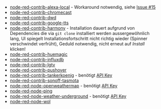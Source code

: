 * [node-red-contrib-alexa-local](https://flows.nodered.org/node/node-red-contrib-alexa-local) - Workaround notwendig, siehe [Issue #15](https://github.com/hobbyquaker/RedMatic/issues/15)
* [node-red-contrib-chromecast](https://flows.nodered.org/node/node-red-contrib-chromecast)
* [node-red-contrib-dwd](https://flows.nodered.org/node/node-red-contrib-dwd)
* [node-red-contrib-google-tts](https://flows.nodered.org/node/node-red-contrib-google-tts)
* [node-red-contrib-harmony](https://flows.nodered.org/node/node-red-contrib-harmony) - Installation dauert aufgrund von Dependencies die via `git clone` installiert werden aussergewöhnlich lang, UI spiegelt Installationsfortschritt nicht richtig wieder (Spinner verschwindet verfrüht), Geduld notwendig, nicht erneut auf _Install_ klicken!
* [node-red-contrib-huemagic](https://flows.nodered.org/node/node-red-contrib-huemagic)
* [node-red-contrib-influxdb](https://flows.nodered.org/node/node-red-contrib-influxdb)
* [node-red-contrib-lgtv](https://flows.nodered.org/node/node-red-contrib-lgtv)
* [node-red-contrib-pushover](https://flows.nodered.org/node/node-red-contrib-pushover)
* [node-red-contrib-tankerkoenig](https://flows.nodered.org/node/node-red-contrib-tankerkoenig) - benötigt [API Key](https://creativecommons.tankerkoenig.de/)
* [node-red-contrib-sonoff-tasmota](https://flows.nodered.org/node/node-red-contrib-sonoff-tasmota)
* [node-red-node-openweathermap](https://flows.nodered.org/node/node-red-node-openweathermap) - benötigt [API Key](http://openweathermap.org/appid)
* [node-red-node-ping](https://flows.nodered.org/node/node-red-node-ping)
* [node-red-node-weather-underground](node-red-node-weather-underground) - benötigt [API Key](http://www.wunderground.com/weather/api/d/pricing.html)
* [node-red-node-wol](https://flows.nodered.org/node/node-red-node-wol)